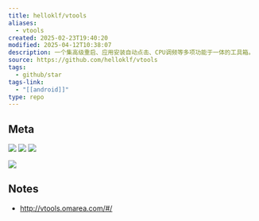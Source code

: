 ```yaml
---
title: helloklf/vtools
aliases:
  - vtools
created: 2025-02-23T19:40:20
modified: 2025-04-12T10:38:07
description: 一个集高级重启、应用安装自动点击、CPU调频等多项功能于一体的工具箱。
source: https://github.com/helloklf/vtools
tags:
  - github/star
tags-link:
  - "[[android]]"
type: repo
---
```


## Meta

![](https://img.shields.io/github/stars/helloklf/vtools?style=for-the-badge&label=stars) ![](https://img.shields.io/github/repo-size/helloklf/vtools?style=for-the-badge&label=size) ![](https://img.shields.io/github/created-at/helloklf/vtools?style=for-the-badge&label=since)

[![](https://github-readme-stats.vercel.app/api/pin/?username=helloklf&repo=vtools&bg_color=00000000)](https://github.com/helloklf/vtools)

## Notes

- http://vtools.omarea.com/#/
